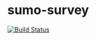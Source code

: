 # sumo-survey
[![Build Status](https://travis-ci.org/bionikspoon/sumo-survey.svg?branch=master)](https://travis-ci.org/bionikspoon/sumo-survey)
